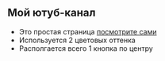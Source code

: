 ## Мой ютуб-канал

- Это простая страница [посмотрите сами](https://www.youtube.com/channel/UCc47g7qsm-TzQEErfLjnFog)
- Используется 2 цветовых оттенка
- Располгается всего 1 кнопка по центру
